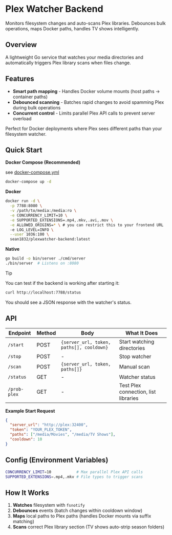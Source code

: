 # Plex Watcher Backend

Monitors filesystem changes and auto-scans Plex libraries. Debounces bulk operations, maps Docker paths, handles TV shows intelligently.

## Overview

A lightweight Go service that watches your media directories and automatically triggers Plex library scans when files change.

## Features
- **Smart path mapping** - Handles Docker volume mounts (host paths -> container paths)
- **Debounced scanning** - Batches rapid changes to avoid spamming Plex during bulk operations
- **Concurrent control** - Limits parallel Plex API calls to prevent server overload

Perfect for Docker deployments where Plex sees different paths than your filesystem watcher.

## Quick Start

**Docker Compose (Recommended)**

see [docker-compose.yml](docker-compose.yml)

```bash
docker-compose up -d
```

**Docker**
```bash
docker run -d \
  -p 7788:8080 \
  -v /path/to/media:/media:ro \
  -e CONCURRENCY_LIMIT=10 \
  -e SUPPORTED_EXTENSIONS=.mp4,.mkv,.avi,.mov \
  -e ALLOWED_ORIGINS=* \ # you can restrict this to your frontend URL
  -e LOG_LEVEL=INFO \
  --user 1036:100 \
  sean1832/plexwatcher-backend:latest
```

**Native**
```bash
go build -o bin/server ./cmd/server
./bin/server  # Listens on :8080
```

> [!TIP]
> You can test if the backend is working after starting it:
> ```bash
> curl http://localhost:7788/status
> ```
> You should see a JSON response with the watcher's status.

## API

| Endpoint     | Method | Body                                     | What It Does                         |
| ------------ | ------ | ---------------------------------------- | ------------------------------------ |
| `/start`     | POST   | `{server_url, token, paths[], cooldown}` | Start watching directories           |
| `/stop`      | POST   | -                                        | Stop watcher                         |
| `/scan`      | POST   | `{server_url, token, paths[]}`           | Manual scan                          |
| `/status`    | GET    | -                                        | Watcher status                       |
| `/prob-plex` | GET    | -                                        | Test Plex connection, list libraries |

**Example Start Request**
```json
{
  "server_url": "http://plex:32400",
  "token": "YOUR_PLEX_TOKEN",
  "paths": ["/media/Movies", "/media/TV Shows"],
  "cooldown": 10
}
```

## Config (Environment Variables)

```bash
CONCURRENCY_LIMIT=10           # Max parallel Plex API calls
SUPPORTED_EXTENSIONS=.mp4,.mkv # File types to trigger scans
```

## How It Works

1. **Watches** filesystem with `fsnotify`
2. **Debounces** events (batch changes within cooldown window)
3. **Maps** local paths to Plex paths (handles Docker mounts via suffix matching)
4. **Scans** correct Plex library section (TV shows auto-strip season folders)